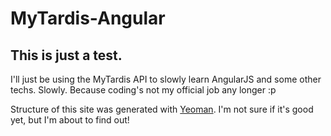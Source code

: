 # MyTardis-Angular

## This is just a test.

I'll just be using the MyTardis API to slowly learn AngularJS and some other techs. Slowly. Because coding's not my official job any longer :p

Structure of this site was generated with [Yeoman](http://yeoman.io/). I'm not sure if it's good yet, but I'm about to find out!
